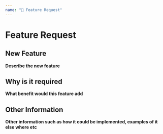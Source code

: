 ```yaml
---
name: "🚀 Feature Request"
---
```


# Feature Request

## New Feature

**Describe the new feature**

## Why is it required

**What benefit would this feature add**

## Other Information

**Other information such as how it could be implemented, examples of it else where etc**